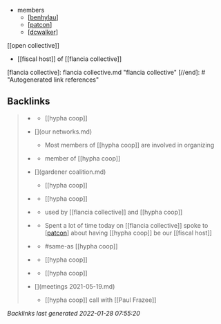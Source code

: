 - members
	- [[benhylau]]
	- [[patcon]]
	- [[dcwalker]]

[[open collective]]


- [[fiscal host]] of [[flancia collective]]

[//begin]: # "Autogenerated link references for markdown compatibility"
[benhylau]: benhylau.md "benhylau"
[patcon]: patcon.md "patcon"
[dcwalker]: dcwalker.md "dcwalker"
[flancia collective]: flancia collective.md "flancia collective"
[//end]: # "Autogenerated link references"

## Backlinks

> - [](patcon.md)
>   - [[hypha coop]]
>    
> - [](our networks.md)
>   - Most members of [[hypha coop]] are involved in organizing
>    
> - [](benhylau.md)
>   - member of [[hypha coop]]
>    
> - [](gardener coalition.md)
>   - [[hypha coop]]
>    
> - [](althea.md)
>   - [[hypha coop]]
>    
> - [](matrix.md)
>   - used by [[flancia collective]] and [[hypha coop]]
>    
> - [](2021-04-07.md)
>   - Spent a lot of time today on [[flancia collective]] spoke to [[patcon]] about having [[hypha coop]] be our [[fiscal host]]
>    
> - [](hypha.md)
>   - #same-as [[hypha coop]]
>    
> - [](sutty.md)
>   - [[hypha coop]]
>    
> - [](dcwalker.md)
>   - [[hypha coop]]
>    
> - [](meetings 2021-05-19.md)
>   - [[hypha coop]] call with [[Paul Frazee]]

_Backlinks last generated 2022-01-28 07:55:20_

